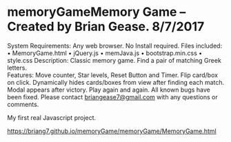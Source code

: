 # memoryGameMemory Game – Created by Brian Gease. 8/7/2017
System Requirements:  Any web browser.  No Install required.
Files included:  
• MemoryGame.html
• jQuery.js
• memJava.js
• bootstrap.min.css
• style.css
Description:  Classic memory game.  Find a pair of matching Greek letters.  
Features:  Move counter, Star levels, Reset Button and Timer.  Flip card/box on click.  Dynamically hides cards/boxes from view after finding each match.  Modal appears after victory.  Play again and again.
All known bugs have been fixed. 
Please contact briangease7@gmail.com with any questions or comments.

My first real Javascript project.

https://briang7.github.io/memoryGame/memoryGame/MemoryGame.html

